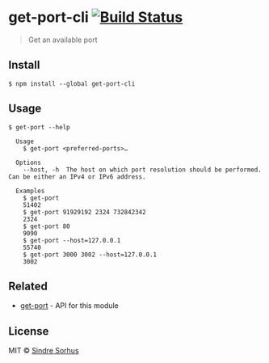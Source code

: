 # get-port-cli [![Build Status](https://travis-ci.org/sindresorhus/get-port-cli.svg?branch=master)](https://travis-ci.org/sindresorhus/get-port-cli)

> Get an available port


## Install

```
$ npm install --global get-port-cli
```


## Usage

```
$ get-port --help

  Usage
    $ get-port <preferred-ports>…

  Options
    --host, -h  The host on which port resolution should be performed. Can be either an IPv4 or IPv6 address.

  Examples
    $ get-port
    51402
    $ get-port 91929192 2324 732842342
    2324
    $ get-port 80
    9090
    $ get-port --host=127.0.0.1
    55740
    $ get-port 3000 3002 --host=127.0.0.1
    3002
```


## Related

- [get-port](https://github.com/sindresorhus/get-port) - API for this module


## License

MIT © [Sindre Sorhus](https://sindresorhus.com)

